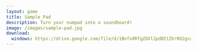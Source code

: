 ```yaml
---
layout: game
title: Sample Pad
description: Turn your numpad into a soundboard!
image: /images/sample-pad.jpg
download:
  windows: https://drive.google.com/file/d/1Bnfx0RfgZOVl2pdBItZhr0O2gcwWuY5p/view?usp=sharing
---
```

